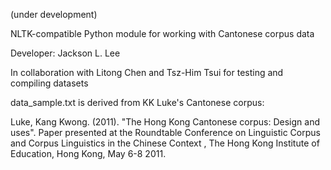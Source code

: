 (under development)

NLTK-compatible Python module for working with Cantonese corpus data

Developer: Jackson L. Lee

In collaboration with Litong Chen and Tsz-Him Tsui for testing and compiling datasets

data_sample.txt is derived from KK Luke's Cantonese corpus:

Luke, Kang Kwong. (2011). "The Hong Kong Cantonese corpus: Design and uses". Paper presented at the Roundtable Conference on Linguistic Corpus and Corpus Linguistics in the Chinese Context , The Hong Kong Institute of Education, Hong Kong, May 6-8 2011.
